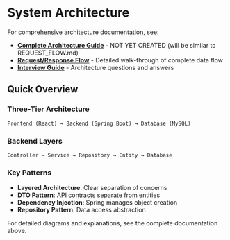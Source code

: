 # System Architecture

For comprehensive architecture documentation, see:
- **[Complete Architecture Guide](ARCHITECTURE.md)** - NOT YET CREATED (will be similar to REQUEST_FLOW.md)
- **[Request/Response Flow](REQUEST_FLOW.md)** - Detailed walk-through of complete data flow
- **[Interview Guide](INTERVIEW_GUIDE.md)** - Architecture questions and answers

## Quick Overview

### Three-Tier Architecture
```
Frontend (React) → Backend (Spring Boot) → Database (MySQL)
```

### Backend Layers
```
Controller → Service → Repository → Entity → Database
```

### Key Patterns
- **Layered Architecture**: Clear separation of concerns
- **DTO Pattern**: API contracts separate from entities
- **Dependency Injection**: Spring manages object creation
- **Repository Pattern**: Data access abstraction

For detailed diagrams and explanations, see the complete documentation above.

